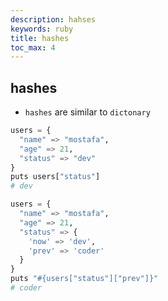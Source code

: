 ```yaml
---
description: hahses
keywords: ruby
title: hashes
toc_max: 4
---
```


## hashes

* `hashes` are similar  to `dictonary`

```py
users = {
  "name" => "mostafa",
  "age" => 21,
  "status" => "dev"
}
puts users["status"]
# dev
```


```py
users = {
  "name" => "mostafa",
  "age" => 21,
  "status" => {
    'now' => 'dev',
    'prev' => 'coder'
  }
}
puts "#{users["status"]["prev"]}"
# coder
```
